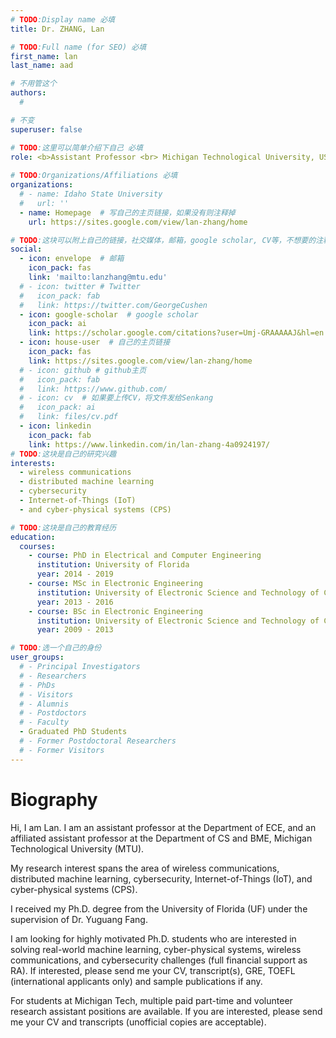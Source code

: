 ```yaml
---
# TODO:Display name 必填
title: Dr. ZHANG, Lan

# TODO:Full name (for SEO) 必填
first_name: lan   
last_name: aad

# 不用管这个
authors:
  # 

# 不变
superuser: false

# TODO:这里可以简单介绍下自己 必填
role: <b>Assistant Professor <br> Michigan Technological University, USA</b>
 
# TODO:Organizations/Affiliations 必填
organizations:
  # - name: Idaho State University 
  #   url: ''
  - name: Homepage  # 写自己的主页链接，如果没有则注释掉
    url: https://sites.google.com/view/lan-zhang/home

# TODO:这块可以附上自己的链接，社交媒体，邮箱，google scholar, CV等，不想要的注释掉即可
social:
  - icon: envelope  # 邮箱
    icon_pack: fas
    link: 'mailto:lanzhang@mtu.edu'
  # - icon: twitter # Twitter
  #   icon_pack: fab  
  #   link: https://twitter.com/GeorgeCushen
  - icon: google-scholar  # google scholar
    icon_pack: ai
    link: https://scholar.google.com/citations?user=Umj-GRAAAAAJ&hl=en
  - icon: house-user  # 自己的主页链接
    icon_pack: fas
    link: https://sites.google.com/view/lan-zhang/home
  # - icon: github # github主页
  #   icon_pack: fab   
  #   link: https://www.github.com/
  # - icon: cv  # 如果要上传CV，将文件发给Senkang
  #   icon_pack: ai
  #   link: files/cv.pdf
  - icon: linkedin 
    icon_pack: fab
    link: https://www.linkedin.com/in/lan-zhang-4a0924197/
# TODO:这块是自己的研究兴趣
interests:
  - wireless communications
  - distributed machine learning
  - cybersecurity
  - Internet-of-Things (IoT)
  - and cyber-physical systems (CPS)

# TODO:这块是自己的教育经历
education:
  courses:
    - course: PhD in Electrical and Computer Engineering
      institution: University of Florida
      year: 2014 - 2019
    - course: MSc in Electronic Engineering
      institution: University of Electronic Science and Technology of China
      year: 2013 - 2016
    - course: BSc in Electronic Engineering
      institution: University of Electronic Science and Technology of China
      year: 2009 - 2013

# TODO:选一个自己的身份
user_groups:
  # - Principal Investigators
  # - Researchers
  # - PhDs
  # - Visitors
  # - Alumnis
  # - Postdoctors
  # - Faculty
  - Graduated PhD Students
  # - Former Postdoctoral Researchers
  # - Former Visitors
---
```

<!-- TODO:写自己的Biography -->
# Biography
<!-- <p style="text-align:justify">  -->
Hi, I am Lan. I am an assistant professor at the Department of ECE, and an affiliated assistant professor at the Department of CS and BME, Michigan Technological University (MTU). 

My research interest spans the area of wireless communications, distributed machine learning, cybersecurity, Internet-of-Things (IoT), and cyber-physical systems (CPS). 

I received my Ph.D. degree from the University of Florida (UF) under the supervision of Dr. Yuguang Fang.

I am looking for highly motivated Ph.D. students who are interested in solving real-world machine learning, cyber-physical systems, wireless communications, and cybersecurity challenges (full financial support as RA). If interested, please send me your CV, transcript(s), GRE, TOEFL (international applicants only) and sample publications if any. 

For students at Michigan Tech, multiple paid part-time and volunteer research assistant positions are available. If you are interested, please send me your CV and transcripts (unofficial copies are acceptable).
